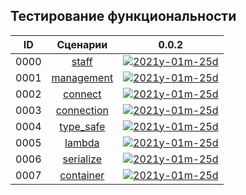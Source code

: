
Тестирование функциональности
-----------------------------

[X1]: ../images/failed.png     "2021y-01m-25d"
[V1]: ../images/success.png    "2021y-01m-25d"
[E1]: ../images/nodata.png     "2021y-01m-25d"
[N1]: ../images/na.png         "2021y-01m-25d"

| **ID** | **Сценарии**      | **0.0.2**    |  
|:------:|:-----------------:|:------------:|  
|  0000  | [staff][0]        | [![][V1]][0] |  
|  0001  | [management][1]   | [![][V1]][1] |  
|  0002  | [connect][2]      | [![][E1]][2] |  
|  0003  | [connection][3]   | [![][E1]][3] |  
|  0004  | [type_safe][4]    | [![][E1]][4] |  
|  0005  | [lambda][5]       | [![][E1]][5] |  
|  0006  | [serialize][6]    | [![][E1]][6] |  
|  0007  | [container][7]    | [![][E1]][7] |  


[0]:  test/000-auto.md/#staff      "staff тоже нужно протестировать"  
[1]:  test/000-auto.md/#management "тестирование глобальных функций управления базой данных"  
[2]:  test/000-auto.md/#connect    "тестирование db::connect, и конструкторов db::connection"  
[3]:  test/000-auto.md/#connection "тестирование методов db::connection"  
[4]:  test/000-auto.md/#type_safe  "тестирование типо-безопасности"  
[5]:  test/000-auto.md/#lambda     "тестирование работы с лябдами"  
[6]:  test/000-auto.md/#serialize  "тестирование работы с пользовательскими типами"  
[7]:  test/000-auto.md/#container  "тестирование работы с контейнерами"  


